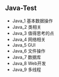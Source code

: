 ## Java-Test

- Java_1 基本数据操作
- Java_2 类相关
- Java_3 值得思考的点
- Java_4 网络相关
- Java_5 GUI
- Java_6 文件操作
- Java_7 数据库
- Java_8 Web开发
- Java_9 多线程
